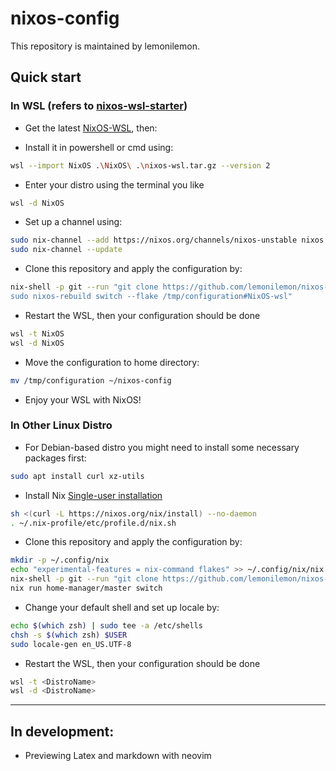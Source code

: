# nixos-config

This repository is maintained by lemonilemon. 

## Quick start

### In WSL (refers to [nixos-wsl-starter](https://github.com/LGUG2Z/nixos-wsl-starter))
- Get the latest [NixOS-WSL](https://github.com/nix-community/NixOS-WSL/releases/latest), then:

- Install it in powershell or cmd using:

```sh
wsl --import NixOS .\NixOS\ .\nixos-wsl.tar.gz --version 2
```

- Enter your distro using the terminal you like

```sh
wsl -d NixOS
```

- Set up a channel using:

```sh
sudo nix-channel --add https://nixos.org/channels/nixos-unstable nixos
sudo nix-channel --update
```

- Clone this repository and apply the configuration by: 

```sh
nix-shell -p git --run "git clone https://github.com/lemonilemon/nixos-config.git /tmp/configuration &&
sudo nixos-rebuild switch --flake /tmp/configuration#NixOS-wsl"
```

- Restart the WSL, then your configuration should be done

```sh
wsl -t NixOS
wsl -d NixOS
```

- Move the configuration to home directory:

```sh
mv /tmp/configuration ~/nixos-config
```

- Enjoy your WSL with NixOS!

### In Other Linux Distro

- For Debian-based distro you might need to install some necessary packages first:

```sh
sudo apt install curl xz-utils
```
- Install Nix [Single-user installation](https://nixos.org/manual/nix/stable/installation/single-user) 

```sh
sh <(curl -L https://nixos.org/nix/install) --no-daemon
. ~/.nix-profile/etc/profile.d/nix.sh
```
- Clone this repository and apply the configuration by: 

```sh
mkdir -p ~/.config/nix
echo "experimental-features = nix-command flakes" >> ~/.config/nix/nix.conf
nix-shell -p git --run "git clone https://github.com/lemonilemon/nixos-config.git ~/.config/home-manager"
nix run home-manager/master switch
```

- Change your default shell and set up locale by:

```sh
echo $(which zsh) | sudo tee -a /etc/shells
chsh -s $(which zsh) $USER
sudo locale-gen en_US.UTF-8
```

- Restart the WSL, then your configuration should be done

```sh
wsl -t <DistroName>
wsl -d <DistroName>
```

---

## In development:

- Previewing Latex and markdown with neovim
